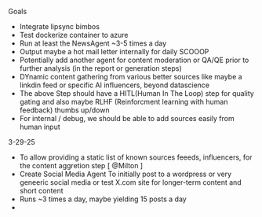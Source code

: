 Goals
- Integrate lipsync bimbos
- Test dockerize container to azure
- Run at least the NewsAgent ~3-5 times a day 
- Output maybe a hot mail letter internally for daily SCOOOP
- Potentially add another agent for content moderation or QA/QE prior to further analysis (in the report or generation steps)
- DYnamic content gathering from various better sources like maybe a linkdin feed or specific AI influencers, beyond datascience
- The above Step should have a HITL(Human In The Loop) step for quality gating and also maybe RLHF (Reinforcment learning with human feedback) thumbs up/down
- For internal / debug, we should be able to add sources easily from human input

3-29-25
- To allow providing a static list of known sources feeeds, influencers, for the content aggretion step [ @Milton ]
- Create Social Media Agent To initially post to a wordpress or very geneeric social media or test X.com site for longer-term content and short content
- Runs ~3 times a day, maybe yielding 15 posts a day
- 

